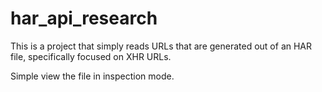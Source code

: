 # har_api_research
This is a project that simply reads URLs that are generated out of an HAR file, specifically focused on XHR URLs.  

Simple view the file in inspection mode.

